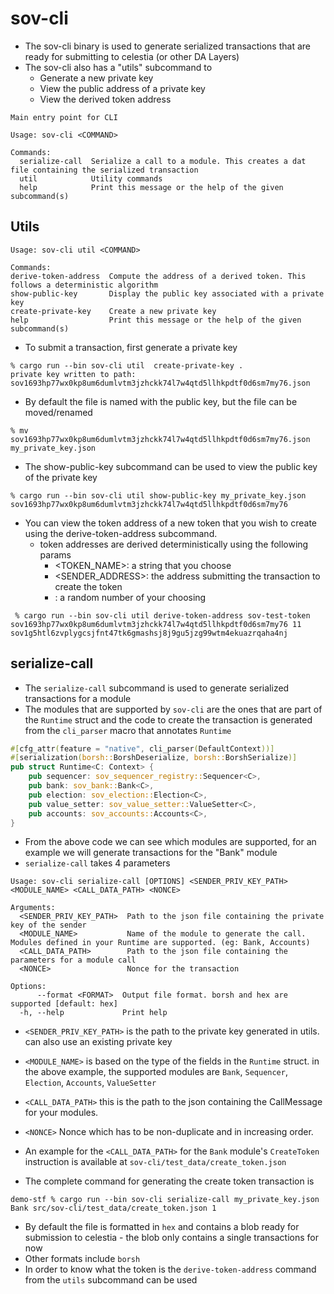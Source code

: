 # sov-cli

* The sov-cli binary is used to generate serialized transactions that are ready for submitting to celestia (or other DA Layers)
* The sov-cli also has a "utils" subcommand to 
  * Generate a new private key
  * View the public address of a private key
  * View the derived token address

```
Main entry point for CLI

Usage: sov-cli <COMMAND>

Commands:
  serialize-call  Serialize a call to a module. This creates a dat file containing the serialized transaction
  util            Utility commands
  help            Print this message or the help of the given subcommand(s)
```
## Utils
```
Usage: sov-cli util <COMMAND>

Commands:
derive-token-address  Compute the address of a derived token. This follows a deterministic algorithm
show-public-key       Display the public key associated with a private key
create-private-key    Create a new private key
help                  Print this message or the help of the given subcommand(s)
```

* To submit a transaction, first generate a private key
```
% cargo run --bin sov-cli util  create-private-key .
private key written to path: sov1693hp77wx0kp8um6dumlvtm3jzhckk74l7w4qtd5llhkpdtf0d6sm7my76.json
```
* By default the file is named with the public key, but the file can be moved/renamed
```
% mv sov1693hp77wx0kp8um6dumlvtm3jzhckk74l7w4qtd5llhkpdtf0d6sm7my76.json my_private_key.json
```
* The show-public-key subcommand can be used to view the public key of the private key
```
% cargo run --bin sov-cli util show-public-key my_private_key.json 
sov1693hp77wx0kp8um6dumlvtm3jzhckk74l7w4qtd5llhkpdtf0d6sm7my76
```
* You can view the token address of a new token that you wish to create using the derive-token-address subcommand.
  * token addresses are derived deterministically using the following params
    * <TOKEN_NAME>: a string that you choose 
    * <SENDER_ADDRESS>: the address submitting the transaction to create the token
    * <SALT>: a random number of your choosing
```
 % cargo run --bin sov-cli util derive-token-address sov-test-token sov1693hp77wx0kp8um6dumlvtm3jzhckk74l7w4qtd5llhkpdtf0d6sm7my76 11
sov1g5htl6zvplygcsjfnt47tk6gmashsj8j9gu5jzg99wtm4ekuazrqaha4nj
```

## serialize-call
* The `serialize-call` subcommand is used to generate serialized transactions for a module
* The modules that are supported by `sov-cli` are the ones that are part of the `Runtime` struct and the code to create the transaction is generated from the `cli_parser` macro that annotates `Runtime`
```rust
#[cfg_attr(feature = "native", cli_parser(DefaultContext))]
#[serialization(borsh::BorshDeserialize, borsh::BorshSerialize)]
pub struct Runtime<C: Context> {
    pub sequencer: sov_sequencer_registry::Sequencer<C>,
    pub bank: sov_bank::Bank<C>,
    pub election: sov_election::Election<C>,
    pub value_setter: sov_value_setter::ValueSetter<C>,
    pub accounts: sov_accounts::Accounts<C>,
}
```
* From the above code we can see which modules are supported, for an example we will generate transactions for the "Bank" module
* `serialize-call` takes 4 parameters
```
Usage: sov-cli serialize-call [OPTIONS] <SENDER_PRIV_KEY_PATH> <MODULE_NAME> <CALL_DATA_PATH> <NONCE>

Arguments:
  <SENDER_PRIV_KEY_PATH>  Path to the json file containing the private key of the sender
  <MODULE_NAME>           Name of the module to generate the call. Modules defined in your Runtime are supported. (eg: Bank, Accounts)
  <CALL_DATA_PATH>        Path to the json file containing the parameters for a module call
  <NONCE>                 Nonce for the transaction
  
Options:
      --format <FORMAT>  Output file format. borsh and hex are supported [default: hex]
  -h, --help             Print help

```
  * `<SENDER_PRIV_KEY_PATH>` is the path to the private key generated in utils. can also use an existing private key
  * `<MODULE_NAME>` is based on the type of the fields in the `Runtime` struct. in the above example, the supported modules are `Bank`, `Sequencer`, `Election`, `Accounts`, `ValueSetter`
  * `<CALL_DATA_PATH>` this is the path to the json containing the CallMessage for your modules. 
  * `<NONCE>` Nonce which has to be non-duplicate and in increasing order.

* An example for the `<CALL_DATA_PATH>` for the `Bank` module's `CreateToken` instruction is available at `sov-cli/test_data/create_token.json`
* The complete command for generating the create token transaction is
```
demo-stf % cargo run --bin sov-cli serialize-call my_private_key.json Bank src/sov-cli/test_data/create_token.json 1
```
* By default the file is formatted in `hex` and contains a blob ready for submission to celestia - the blob only contains a single transactions for now
* Other formats include `borsh`
* In order to know what the token is the `derive-token-address` command from the `utils` subcommand can be used